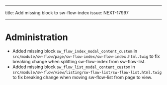 ---
title: Add missing block to sw-flow-index
issue: NEXT-17997
___
# Administration
* Added missing block `sw_flow_index_modal_content_custom` in `src/module/sw-flow/page/sw-flow-index/sw-flow-index.html.twig` to fix breaking change when splitting sw-flow-index from sw-flow-list.
* Added missing block `sw_flow_list_modal_content_custom` in `src/module/sw-flow/view/listing/sw-flow-list/sw-flow-list.html.twig` to fix breaking change when moving sw-flow-list from page to view.
